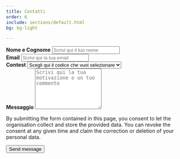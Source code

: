 ```yaml
---
title: Contatti
order: 6
include: sections/default.html
bg: bg-light

---
```


<form id="contact-form" name="contact" method="POST" data-netlify="true">
    <div class="form-group">
        <label class="py-2" for="name"><b>Nome e Cognome</b></label>
        <input type="text" name="name" id="name" placeholder="Scrivi qui il tuo nome" class="form-control">   
    </div>
    <div class="form-group">
        <label class="py-2" for="email"><b>Email</b></label>
        <input type="email" name="email" id="email" autocomplete="email"  class="form-control" placeholder="Scrivi qui la tua email" title="The domain portion of the email address is invalid (the portion after the @)." pattern="^([^\x00-\x20\x22\x28\x29\x2c\x2e\x3a-\x3c\x3e\x40\x5b-\x5d\x7f-\xff]+|\x22([^\x0d\x22\x5c\x80-\xff]|\x5c[\x00-\x7f])*\x22)(\x2e([^\x00-\x20\x22\x28\x29\x2c\x2e\x3a-\x3c\x3e\x40\x5b-\x5d\x7f-\xff]+|\x22([^\x0d\x22\x5c\x80-\xff]|\x5c[\x00-\x7f])*\x22))*\x40([^\x00-\x20\x22\x28\x29\x2c\x2e\x3a-\x3c\x3e\x40\x5b-\x5d\x7f-\xff]+|\x5b([^\x0d\x5b-\x5d\x80-\xff]|\x5c[\x00-\x7f])*\x5d)(\x2e([^\x00-\x20\x22\x28\x29\x2c\x2e\x3a-\x3c\x3e\x40\x5b-\x5d\x7f-\xff]+|\x5b([^\x0d\x5b-\x5d\x80-\xff]|\x5c[\x00-\x7f])*\x5d))*(\.\w{2,})+$" required>
    </div>
    <div class="form-group">
        <label class="py-2" for="contest"><b>Contest</b></label>
        <select class="form-select" aria-label="Default select example">
            <option selected>Scegli qui il codice che vuoi selezionare</option>
            {% for i in site.data.contest %}
            <option value="{{ i.name | slugify }}">{{ i.name }}</option>
            {% endfor %}
        </select>
    </div>
    <div class="form-group">
        <label class="py-2" for="message"><b>Messaggio</b></label>
        <textarea class="form-control" name="message" id="message" placeholder="Scrivi qui la tua motivazione o un tuo commento" rows="7" required></textarea>
    </div>
    <p class="small">By submitting the form contained in this page, you consent to let the organisation collect and store the provided data. 
    You can revoke the consent at any given time and claim the correction or deletion of your personal data.</p>
    <button type="submit" name="submit" class="btn btn-secondary w-100 mt-1 pb-2">Send message</button>
</form>
